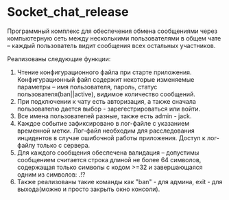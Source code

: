 # Socket_chat_release
Программный комплекс для обеспечения обмена сообщениями через компьютерную сеть между несколькими пользователями в общем чате – каждый пользователь видит сообщения всех остальных участников.

Реализованы следующие функции:
1. Чтение конфигурационного файла при старте приложения. Конфигурационный файл содержит некоторые изменяемые параметры – имя пользователя, пароль, статус пользователя(ban||active), видимое количество сообщений.
2. При подключении к чату есть авторизация, а также сначала пользователю дается выбор - зарегестрироваться или войти.
3. Все имена пользователей разные, также есть admin - jack.
4. Каждое событие зафиксировано в лог-файле с указанием временной метки. Лог-файл необходим для расследования инцидентов в случае ошибочной работы приложения. Доступ к лог-файлу только с сервера.
5. Для каждого сообщения обеспечена валидация – допустимы сообщением считается строка длиной не более 64 символов, содержащая только символы с кодом >=32 и завершающаяся одним из символов: .!?
6. Также реализованы такие команды как "ban" - для админа, exit - для выхода(можно и просто закрыть окно консоли).
